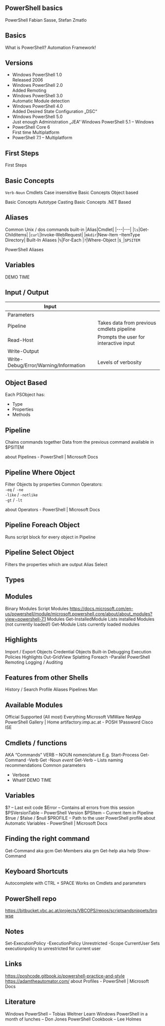 ## PowerShell basics


PowerShell
Fabian Sasse, Stefan Zmatlo
## Basics
What is PowerShell?
Automation Framework!
## Versions
* Windows PowerShell 1.0\
Released 2006
* Windows PowerShell 2.0\
Added Remoting
* Windows PowerShell 3.0\
Automatic Module detection
* Windows PowerShell 4.0\
Added Desired State Configuration „DSC“
* Windows PowerShell 5.0\
Just enough Administration „JEA“
Windows PowerShell 5.1 – Windows
* PowerShell Core 6\
First time Multiplatform
* PowerShell 7.1 – Multiplatform
## First Steps
First Steps
## Basic Concepts
```Verb-Noun``` Cmdlets
Case insensitive
Basic Concepts
Object based


Basic Concepts
Autotype Casting
Basic Concepts
.NET Based
## Aliases
Common Unix / dos commands built-in
|Alias|Cmdlet|
|---|---|
|```ls```|Get-Childitems|
|```curl```|Invoke-WebRequest|
|```mkdir```|New-Item –ItemType Directory|
Built-In Aliases
|```%```|For-Each
|```?```|Where-Object
|```$_```|```$PSITEM```

PowerShell Aliases
## Variables
DEMO TIME
## Input / Output
|Input||
|---|---|
|Parameters|
|Pipeline|Takes data from previous cmdlets pipeline
|Read-Host|Prompts the user for interactive input
|Write-Output|
|Write-Debug/Error/Warning/Information|Levels of verbosity
## Object Based
Each PSObject has:
- Type
- Properties
- Methods
## Pipeline
Chains commands together
Data from the previous command available in $PSITEM

about Pipelines - PowerShell | Microsoft Docs
## Pipeline Where Object
Filter Objects by properties
Common Operators:\
```-eq``` /``` -ne```\
```-like``` / ```-notlike```\
```-gt``` / ```-lt```

about Operators - PowerShell | Microsoft Docs
## Pipeline Foreach Object
Runs script block for every object in Pipeline
## Pipeline Select Object
Filters the properties which are output
Alias Select
## Types
## Modules
Binary Modules
Script Modules
https://docs.microsoft.com/en-us/powershell/module/microsoft.powershell.core/about/about_modules?view=powershell-7.1
Modules
Get-InstalledModule Lists installed Modules (not currently loaded!)
Get-Module Lists currently loaded modules
## Highlights
Import / Export Objects
Credential Objects
Built-in Debugging
Execution Policies
Highlights
Out-GridView
Splatting
Foreach –Parallel
PowerShell Remoting
Logging / Auditing
## Features from other Shells
History / Search
Profile
Aliases
Pipelines
Man
## Available Modules
Official Supported
(All most) Everything Microsoft
VMWare
NetApp
PowerShell Gallery | Home
artifactory.imp.ac.at - POSH
1Password
Cisco ISE
## Cmdlets / functions
AKA “Commands”
VERB – NOUN nomenclature
E.g. Start-Process
Get-Command -Verb Get -Noun *event*
Get-Verb – Lists naming recommendations
Common parameters
- Verbose
- Whatif
DEMO TIME
## Variables
$? – Last exit code
$Error – Contains all errors from this session
$PSVersionTable – PowerShell Version
$PSItem – Current item in Pipeline
$true / $false / $null
$PROFILE – Path to the user PowerShell profile
about Automatic Variables - PowerShell | Microsoft Docs
## Finding the right command
Get-Command aka gcm
Get-Members aka gm
Get-help aka help
Show-Command
## Keyboard Shortcuts
Autocomplete with CTRL + SPACE
Works on Cmdlets and parameters
## PowerShell repo
https://bitbucket.vbc.ac.at/projects/VBCOPS/repos/scriptsandsnippets/browse
## Notes
Set-ExecutionPolicy -ExecutionPolicy Unrestricted -Scope CurrentUser Sets executionpolicy to unrestricted for current user
## Links
https://poshcode.gitbook.io/powershell-practice-and-style
https://adamtheautomator.com/
about Profiles - PowerShell | Microsoft Docs
## Literature
Windows PowerShell – Tobias Weltner
Learn Windows PowerShell in a month of lunches – Don Jones
PowerShell Cookbook – Lee Holmes
